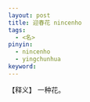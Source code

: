 ```yaml
---     
layout: post    
title: 迎春花 nincenho    
tags:    
  - <名>       
pinyin:       
  - nincenho    
  - yingchunhua       
keyword:      
---    
```


【释义】 一种花。        

